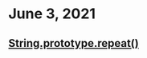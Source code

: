 # June 3, 2021

## [String.prototype.repeat()](https://developer.mozilla.org/en-US/docs/Web/JavaScript/Reference/Global_Objects/String/repeat)
